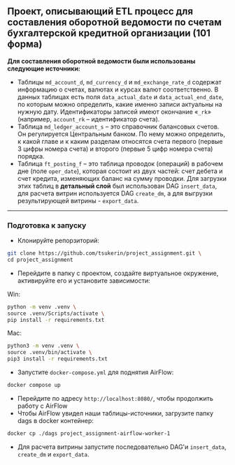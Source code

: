 ## Проект, описывающий ETL процесс для составления оборотной ведомости по счетам бухгалтерской кредитной организации (101 форма)
**Для составления оборотной ведомости были использованы следующие источники:**
- Таблицы `md_account_d`, `md_currency_d` и `md_exchange_rate_d` содержат информацию о счетах, валютах и курсах валют соответственно. В данных таблицах есть поля `data_actual_date` и `data_actual_end_date`, по которым можно определить, какие именно записи актуальны на нужную дату. Идентификаторы записей имеют окончание «`_rk`» (например, `account_rk` – идентификатор счета).
- Таблица `md_ledger_account_s` – это справочник балансовых счетов. Он регулируется Центральным банком. По нему можно определить, к какой главе и к каким разделам относятся счета первого (первые 3 цифры номера счета) и второго (первые 5 цифр номера счета) порядка.
- Таблица `ft_posting_f` – это таблица проводок (операций) в рабочем дне (поле `oper_date`), которая состоит из двух частей: счет дебета и счет кредита, изменяющих баланс на сумму проводки.
Для загрузки этих таблиц в **детальный слой** был использован DAG `insert_data`, для расчета витрин используется DAG `create_dm`, а для выгрузки результирующей витрины - `export_data`.
---
### Подготовка к запуску
- Клонируйте репорзиторий:
```sh
git clone https://github.com/tsukerin/project_assignment.git \
cd project_assignment
```
- Перейдите в папку с проектом, создайте виртуальное окружение, активируйте его и установите зависимости:

Win:
```sh
python -m venv .venv \
source .venv/Scripts/activate \
pip install -r requirements.txt
```
Mac:
```sh
python3 -m venv .venv \
source .venv/bin/activate \
pip3 install -r requirements.txt
```
- Запустите `docker-compose.yml` для поднятия AirFlow:
```sh
docker compose up
```
- Перейдите по адресу `http://localhost:8080/`, чтобы продолжить работу с AirFlow 
- Чтобы AirFlow увидел наши таблицы-источники, загрузите папку dags в docker контейнер:
```sh
docker cp ./dags project_assignment-airflow-worker-1
```
- Для расчета витрины запустите последовательно DAG'и `insert_data`, `create_dm` и `export_data`.
